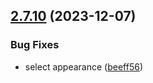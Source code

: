 ## [2.7.10](https://github.com/italia/bootstrap-italia/compare/v2.7.9...v2.7.10) (2023-12-07)

### Bug Fixes

* select appearance ([beeff56](https://github.com/italia/bootstrap-italia/commit/beeff5605278f5fa7c222dd852b371e1538b102c))